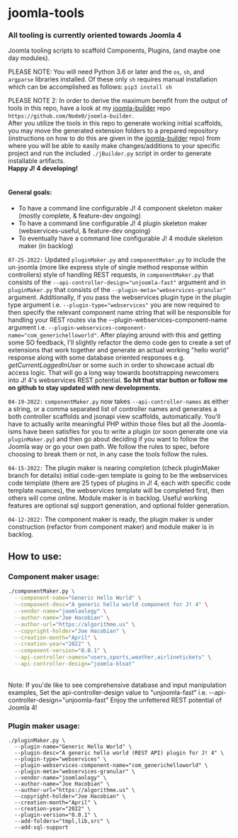 # joomla-tools

### All tooling is currently oriented towards Joomla 4

Joomla tooling scripts to scaffold Components, Plugins, (and maybe one day modules).

PLEASE NOTE: You will need Python 3.6 or later and the `os`, `sh`, and `argparse` libraries installed. Of these only `sh` requires manual installation which can be accomplished as follows: `pip3 install sh`

PLEASE NOTE 2: In order to derive the maximum benefit from the output of tools in this repo, have a look at my [joomla-builder](https://github.com/Node0/joomla-builder) repo `https://github.com/Node0/joomla-builder`.  
After you utilize the tools in this repo to generate working initial scaffolds, you may move the generated extension folders to a prepared repository (instructions on how to do this are given in the [joomla-builder](https://github.com/Node0/joomla-builder) repo) from where you will be able to easily make changes/additions to your specific project and run the included `./jBuilder.py` script in order to generate installable artifacts.  
**Happy J! 4 developing!**  
<br>

#### General goals:

- To have a command line configurable J! 4 component skeleton maker (mostly complete, & feature-dev ongoing)
- To have a command line configurable J! 4 plugin skeleton maker (webservices-useful, & feature-dev ongoing)
- To eventually have a command line configurable J! 4 module skeleton maker (in backlog)  
   
`07-25-2022:` Updated `pluginMaker.py` and `componentMaker.py` to include the un-joomla (more like express style of single method response within controllers) style of handling REST requests, in `componentMaker.py` that consists of the `--api-controller-design="unjoomla-fast"` argument and in `pluginMaker.py` that consists of the `--plugin-meta="webservices-granular"` argument. Additionally, if you pass the webservices plugin type in the plugin type argument i.e. `--plugin-type="webservices"` you are now required to then specify the relevant component name string that will be responsible for handling your REST routes via the --plugin-webservices-component-name argument i.e. `--plugin-webservices-component-name="com_generichelloworld"`.
After playing around with this and getting some SO feedback, I'll slightly refactor the demo code gen to create a set of extensions that work together and generate an actual working "hello world" response along with some database oriented responses e.g. _getCurrentLoggedInUser_ or some such in order to showcase actual db access logic. That will go a long way towards bootstrapping newcomers into J! 4's webservices REST potential. **So hit that star button or follow me on github to stay updated with new developments.**
  
  
`04-19-2022:` `componentMaker.py` now takes `--api-controller-names` as either a string, or a comma separated list of controller names and generates a both controller scaffolds and jsonapi view  scaffolds, automatically. You'll have to actually write meaningful PHP within those files but all the Joomla-isms have been satisfies for you to write a plugin (or soon generate one via `pluginMaker.py`) and then go about deciding if you want to follow the Joomla way or go your own path. We follow the rules to spec, before choosing to break them or not, in any case the tools follow the rules.    
  
`04-15-2022:` The plugin maker is nearing completion (check pluginMaker branch for details) initial code-gen template is going to be the webservices code template (there are 25 types of plugins in J! 4, each with specific code template nuances), the webservices template will be completed first, then others will come online. Module maker is in backlog. Useful working features are optional sql support generation, and optional folder generation.  
  
`04-12-2022:` The component maker is ready, the plugin maker is under construction (refactor from component maker) and module maker is in backlog.

## How to use:

### Component maker usage:

```bash
./componentMaker.py \
  --component-name="Generic Hello World" \
  --component-desc="A generic hello world component for J! 4" \
  --vendor-name="joomlaology" \
  --author-name="Joe Hacobian" \
  --author-url="https://algorithme.us" \
  --copyright-holder="Joe Hacobian" \
  --creation-month="April" \
  --creation-year="2022" \
  --component-version="0.0.1" \
  --api-controller-names="users,sports,weather,airlinetickets" \
  --api-controller-design="joomla-bloat"
```
<br>
Note: If you'de like to see comprehensive database and input manipulation examples,
Set the api-controller-design value to "unjoomla-fast" i.e. --api-controller-design="unjoomla-fast"
Enjoy the unfettered REST potential of Joomla 4!

### Plugin maker usage:

```
./pluginMaker.py \
  --plugin-name="Generic Hello World" \
  --plugin-desc="A generic hello world (REST API) plugin for J! 4" \
  --plugin-type="webservices" \
  --plugin-webservices-component-name="com_generichelloworld" \
  --plugin-meta="webservices-granular" \
  --vendor-name="joomlaology" \
  --author-name="Joe Hacobian" \
  --author-url="https://algorithme.us" \
  --copyright-holder="Joe Hacobian" \
  --creation-month="April" \
  --creation-year="2022" \
  --plugin-version="0.0.1" \
  --add-folders="tmpl,lib,src" \
  --add-sql-support
```
